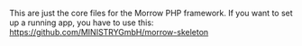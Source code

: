 This are just the core files for the Morrow PHP framework. If you want to set up a running app, you have to use this:   https://github.com/MINISTRYGmbH/morrow-skeleton
